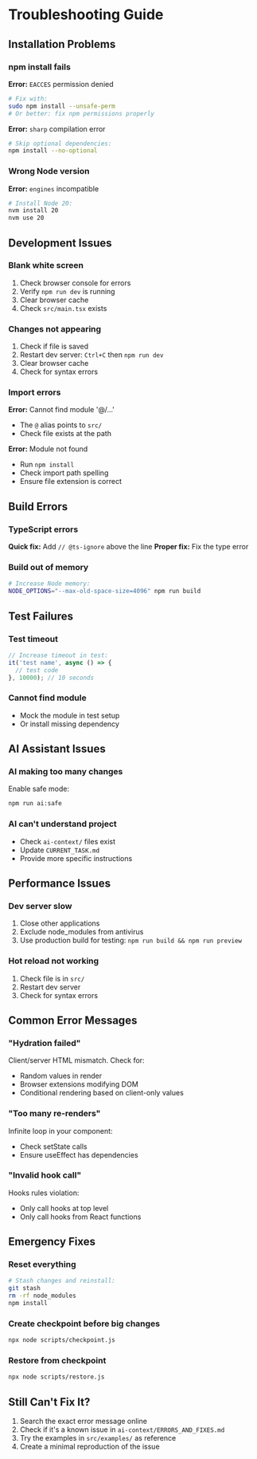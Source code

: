 # Troubleshooting Guide

## Installation Problems

### npm install fails

**Error:** `EACCES` permission denied
```bash
# Fix with:
sudo npm install --unsafe-perm
# Or better: fix npm permissions properly
```

**Error:** `sharp` compilation error
```bash
# Skip optional dependencies:
npm install --no-optional
```

### Wrong Node version

**Error:** `engines` incompatible
```bash
# Install Node 20:
nvm install 20
nvm use 20
```

## Development Issues

### Blank white screen

1. Check browser console for errors
2. Verify `npm run dev` is running
3. Clear browser cache
4. Check `src/main.tsx` exists

### Changes not appearing

1. Check if file is saved
2. Restart dev server: `Ctrl+C` then `npm run dev`
3. Clear browser cache
4. Check for syntax errors

### Import errors

**Error:** Cannot find module '@/...'
- The `@` alias points to `src/`
- Check file exists at the path

**Error:** Module not found
- Run `npm install`
- Check import path spelling
- Ensure file extension is correct

## Build Errors

### TypeScript errors

**Quick fix:** Add `// @ts-ignore` above the line
**Proper fix:** Fix the type error

### Build out of memory

```bash
# Increase Node memory:
NODE_OPTIONS="--max-old-space-size=4096" npm run build
```

## Test Failures

### Test timeout

```javascript
// Increase timeout in test:
it('test name', async () => {
  // test code
}, 10000); // 10 seconds
```

### Cannot find module

- Mock the module in test setup
- Or install missing dependency

## AI Assistant Issues

### AI making too many changes

Enable safe mode:
```bash
npm run ai:safe
```

### AI can't understand project

- Check `ai-context/` files exist
- Update `CURRENT_TASK.md`
- Provide more specific instructions

## Performance Issues

### Dev server slow

1. Close other applications
2. Exclude node_modules from antivirus
3. Use production build for testing: `npm run build && npm run preview`

### Hot reload not working

1. Check file is in `src/`
2. Restart dev server
3. Check for syntax errors

## Common Error Messages

### "Hydration failed"
Client/server HTML mismatch. Check for:
- Random values in render
- Browser extensions modifying DOM
- Conditional rendering based on client-only values

### "Too many re-renders"
Infinite loop in your component:
- Check setState calls
- Ensure useEffect has dependencies

### "Invalid hook call"
Hooks rules violation:
- Only call hooks at top level
- Only call hooks from React functions

## Emergency Fixes

### Reset everything
```bash
# Stash changes and reinstall:
git stash
rm -rf node_modules
npm install
```

### Create checkpoint before big changes
```bash
npx node scripts/checkpoint.js
```

### Restore from checkpoint
```bash
npx node scripts/restore.js
```

## Still Can't Fix It?

1. Search the exact error message online
2. Check if it's a known issue in `ai-context/ERRORS_AND_FIXES.md`
3. Try the examples in `src/examples/` as reference
4. Create a minimal reproduction of the issue